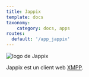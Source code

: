 ```yaml
---
title: Jappix
template: docs
taxonomy:
    category: docs, apps
routes:
  default: '/app_jappix'
---
```


![logo de Jappix](image://jappix_logo.png?height=80)

Jappix est un client web [XMPP](/XMPP).
